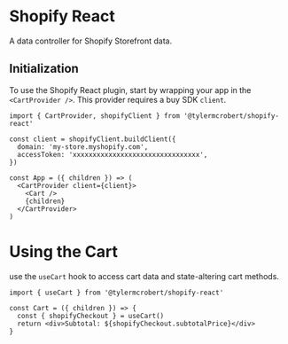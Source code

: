 # Shopify React

A data controller for Shopify Storefront data.

## Initialization

To use the Shopify React plugin, start by wrapping your app in the `<CartProvider />`. This provider requires a buy SDK `client`.

```tsx
import { CartProvider, shopifyClient } from '@tylermcrobert/shopify-react'

const client = shopifyClient.buildClient({
  domain: 'my-store.myshopify.com',
  accessToken: 'xxxxxxxxxxxxxxxxxxxxxxxxxxxxxxxx',
})

const App = ({ children }) => (
  <CartProvider client={client}>
    <Cart />
    {children}
  </CartProvider>
)
```

# Using the Cart

use the `useCart` hook to access cart data and state-altering cart methods.

```tsx
import { useCart } from '@tylermcrobert/shopify-react'

const Cart = ({ children }) => {
  const { shopifyCheckout } = useCart()
  return <div>Subtotal: ${shopifyCheckout.subtotalPrice}</div>
}
```

